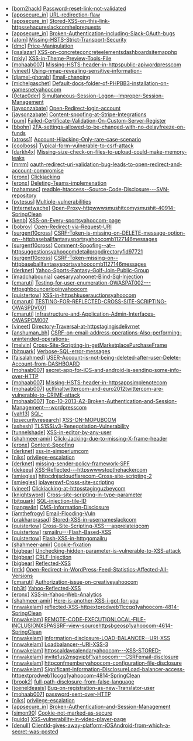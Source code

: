 * [[born2hack](https://hackerone.com/born2hack)] [Password-reset-link-not-validated](https://hackerone.com/reports/22012)
* [[appsecure_in](https://hackerone.com/appsecure_in)] [URL-redirection-flaw](https://hackerone.com/reports/2622)
* [[appsecure_in](https://hackerone.com/appsecure_in)] [Stored-XSS-on-this-link-httpssehacureslackcomhelprequests](https://hackerone.com/reports/2639)
* [[appsecure_in](https://hackerone.com/appsecure_in)] [Broken-Authentication-including-Slack-OAuth-bugs](https://hackerone.com/reports/2559)
* [[atom](https://hackerone.com/atom)] [Missing-HSTS-Strict-Transport-Security](https://hackerone.com/reports/17239)
* [[dmc](https://hackerone.com/dmc)] [Price-Manipulation](https://hackerone.com/reports/17502)
* [[gsalazar](https://hackerone.com/gsalazar)] [XSS-on-concreteconcreteelementsdashboardsitemapphp](https://hackerone.com/reports/6853)
* [[mkly](https://hackerone.com/mkly)] [XSS-in-Theme-Preview-Tools-File](https://hackerone.com/reports/4777)
* [[mohaab007](https://hackerone.com/mohaab007)] [Missing-HSTS-header-in-httpspublic-apiwordpresscom](https://hackerone.com/reports/20071)
* [[vineet](https://hackerone.com/vineet)] [Using-nmap-revealing-sensitive-information-](https://hackerone.com/reports/18382)
* [[djamel-ghorab](https://hackerone.com/djamel-ghorab)] [Email-changing](https://hackerone.com/reports/18846)
* [[michelgaschet](https://hackerone.com/michelgaschet)] [Default-docs-folder-of-PHPBB3-installation-on-gamesnetyahoocom](https://hackerone.com/reports/17506)
* [[0ctac0der](https://hackerone.com/0ctac0der)] [Simultaneous-Session-Logon--Improper-Session-Management](https://hackerone.com/reports/11722)
* [[jaysonzabate](https://hackerone.com/jaysonzabate)] [Open-Redirect-login-account](https://hackerone.com/reports/16718)
* [[jaysonzabate](https://hackerone.com/jaysonzabate)] [Content-spoofing-at-Stripe-Integrations](https://hackerone.com/reports/21248)
* [[pum](https://hackerone.com/pum)] [Failed-Certificate-Validation-On-Custom-Server-Register](https://hackerone.com/reports/16568)
* [[bbohn](https://hackerone.com/bbohn)] [2FA-settings-allowed-to-be-changed-with-no-delayfreeze-on-funds](https://hackerone.com/reports/16696)
* [[xtross1](https://hackerone.com/xtross1)] [Account-Hijacking-Only-rare-case-scenario](https://hackerone.com/reports/21083)
* [[coolboss](https://hackerone.com/coolboss)] [Typical-form-vulnerable-to-csrf-attack](https://hackerone.com/reports/14751)
* [[darkh4x](https://hackerone.com/darkh4x)] [Missing-size-check-on-files-to-upload-could-make-memory-leaks](https://hackerone.com/reports/19532)
* [[mrrm](https://hackerone.com/mrrm)] [oauth-redirect-uri-validation-bug-leads-to-open-redirect-and-account-compromise](https://hackerone.com/reports/20661)
* [[eronx](https://hackerone.com/eronx)] [Clickjacking](https://hackerone.com/reports/21110)
* [[eronx](https://hackerone.com/eronx)] [Deleting-Teams-implemenation](https://hackerone.com/reports/2975)
* [[nahamsec](https://hackerone.com/nahamsec)] [readble-htaccess--Source-Code-Disclosure---SVN-repository](https://hackerone.com/reports/7813)
* [[pytesus](https://hackerone.com/pytesus)] [Multiple-vulnerabilities](https://hackerone.com/reports/14248)
* [[internetwache](https://hackerone.com/internetwache)] [Open-Proxy-httpwwwsmushitcomysmushit-40914-SpringClean](https://hackerone.com/reports/6704)
* [[kenb](https://hackerone.com/kenb)] [XSS-on-Every-sportsyahoocom-page](https://hackerone.com/reports/2168)
* [[bobrov](https://hackerone.com/bobrov)] [Open-Redirect-via-Request-URI](https://hackerone.com/reports/15298)
* [[surgent10cross](https://hackerone.com/surgent10cross)] [CSRF-Token-is-missing-on-DELETE-message-option-on--httpbaseballfantasysportsyahoocomb1127146messages](https://hackerone.com/reports/6702)
* [[surgent10cross](https://hackerone.com/surgent10cross)] [Comment-Spoofing--at--httpsuggestionsyahoocomdetailpropdirectoryfid97721](https://hackerone.com/reports/6665)
* [[surgent10cross](https://hackerone.com/surgent10cross)] [CSRF-Token-missing-on--httpbaseballfantasysportsyahoocomb1127146messages](https://hackerone.com/reports/6700)
* [[derknet](https://hackerone.com/derknet)] [Yahoo-Sports-Fantasy-Golf-Join-Public-Group](https://hackerone.com/reports/16414)
* [[imadchabounia](https://hackerone.com/imadchabounia)] [caesaryyahoonet-Blind-Sql-Injection](https://hackerone.com/reports/21899)
* [[cmaruti](https://hackerone.com/cmaruti)] [Testing-for-user-enumeration-OWASPAT002---httpsghbouncerloginyahoocom](https://hackerone.com/reports/12708)
* [[quistertow](https://hackerone.com/quistertow)] [XSS-in-httpshkuserauctionsyahoocom](https://hackerone.com/reports/7266)
* [[cmaruti](https://hackerone.com/cmaruti)] [TESTING-FOR-REFLECTED-CROSS-SITE-SCRIPTING-OWASPDV001](https://hackerone.com/reports/12011)
* [[cmaruti](https://hackerone.com/cmaruti)] [Infrastructure-and-Application-Admin-Interfaces-OWASPCM007](https://hackerone.com/reports/11414)
* [[vineet](https://hackerone.com/vineet)] [Directory-Traversal-at-httpstagingjsdelivrnet](https://hackerone.com/reports/18371)
* [[anshuman_bh](https://hackerone.com/anshuman_bh)] [CSRF-on-email-address-operations-Also-performing-unintended-operations-](https://hackerone.com/reports/18507)
* [[melvin](https://hackerone.com/melvin)] [Cross-Site-Scripting-in-getMarketplacePurchaseFrame](https://hackerone.com/reports/6843)
* [[bitquark](https://hackerone.com/bitquark)] [Verbose-SQL-error-messages](https://hackerone.com/reports/20279)
* [[faisalahmed](https://hackerone.com/faisalahmed)] [USER-Account-is-not-being-deleted-after-user-Delete-Account-from-DASHBOARD](https://hackerone.com/reports/20305)
* [[mohaab007](https://hackerone.com/mohaab007)] [secret-app-for-iOS-and-android-is-sending-some-info-over-HTTP](https://hackerone.com/reports/12977)
* [[mohaab007](https://hackerone.com/mohaab007)] [Missing-HSTS-header-in-httpsappsimplenotecom](https://hackerone.com/reports/20072)
* [[mohaab007](https://hackerone.com/mohaab007)] [uclfinaltwittercom-and-euro2012twittercom-are-vulnerable-to-CRIME-attack](https://hackerone.com/reports/14199)
* [[mohaab007](https://hackerone.com/mohaab007)] [Top-10-2013-A2-Broken-Authentication-and-Session-Management---wordpresscom](https://hackerone.com/reports/18503)
* [[vah13](https://hackerone.com/vah13)] [SQL-](https://hackerone.com/reports/10081)
* [[jpsecurityresearch](https://hackerone.com/jpsecurityresearch)] [XSS-ON-MOPUBCOM](https://hackerone.com/reports/15356)
* [[ashesh](https://hackerone.com/ashesh)] [TLS1SSLv3-Renegotiation-Vulnerability](https://hackerone.com/reports/5617)
* [[tunnelshade](https://hackerone.com/tunnelshade)] [XSS-in-editor-by-any-user](https://hackerone.com/reports/18691)
* [[shahmeer-amir](https://hackerone.com/shahmeer-amir)] [Click-Jacking-due-to-missing-X-frame-header](https://hackerone.com/reports/17664)
* [[eronx](https://hackerone.com/eronx)] [Content-Spoofing](https://hackerone.com/reports/2979)
* [[derknet](https://hackerone.com/derknet)] [xss-in-simperiumcom](https://hackerone.com/reports/13746)
* [[niks](https://hackerone.com/niks)] [privilege-escalation](https://hackerone.com/reports/13959)
* [[derknet](https://hackerone.com/derknet)] [missing-sender-policy-framework-SPF](https://hackerone.com/reports/12836)
* [[dekeeu](https://hackerone.com/dekeeu)] [XSS-Reflected---httpswwwstopthehackercom](https://hackerone.com/reports/9148)
* [[smiegles](https://hackerone.com/smiegles)] [httpcdnjscloudflarecom-Cross-site-scripting-2](https://hackerone.com/reports/8817)
* [[smiegles](https://hackerone.com/smiegles)] [jplayerswf-Cross-site-scripting](https://hackerone.com/reports/8786)
* [[vineet](https://hackerone.com/vineet)] [Clickjacking-at-httpsstaginguzbeycom](https://hackerone.com/reports/17315)
* [[knightsword](https://hackerone.com/knightsword)] [Cross-site-scripting-in-type-parameter](https://hackerone.com/reports/17299)
* [[bitquark](https://hackerone.com/bitquark)] [SQL-injection-tile-ID](https://hackerone.com/reports/17225)
* [[gangw4n](https://hackerone.com/gangw4n)] [CMS-Information-Disclosure](https://hackerone.com/reports/17297)
* [[iamthefrogy](https://hackerone.com/iamthefrogy)] [Email-Flooding-Vuln](https://hackerone.com/reports/17321)
* [[prakharprasad](https://hackerone.com/prakharprasad)] [Stored-XSS-in-usernameslackcom](https://hackerone.com/reports/2625)
* [[quistertow](https://hackerone.com/quistertow)] [Cross-Site-Scripting-XSS---apprelateiqcom](https://hackerone.com/reports/2439)
* [[quistertow](https://hackerone.com/quistertow)] [rsmailru---Flash-Based-XSS](https://hackerone.com/reports/8375)
* [[quistertow](https://hackerone.com/quistertow)] [Flash-XSS-in-httpgomailru](https://hackerone.com/reports/15330)
* [[shahmeer-amir](https://hackerone.com/shahmeer-amir)] [Cookie-fixation](https://hackerone.com/reports/15619)
* [[bigbear](https://hackerone.com/bigbear)] [Unchecking-hidden-parameter-is-vulnerable-to-XSS-attack](https://hackerone.com/reports/13506)
* [[bigbear](https://hackerone.com/bigbear)] [CRLF-Injection](https://hackerone.com/reports/13314)
* [[bigbear](https://hackerone.com/bigbear)] [Reflected-XSS](https://hackerone.com/reports/15654)
* [[mtk](https://hackerone.com/mtk)] [Open-Redirect-in-WordPress-Feed-Statistics-Affected-All-Versions](https://hackerone.com/reports/22142)
* [[cmaruti](https://hackerone.com/cmaruti)] [Authorization-issue-on-creativeyahoocom](https://hackerone.com/reports/12685)
* [[ph3t](https://hackerone.com/ph3t)] [Yahoo-Reflected-XSS](https://hackerone.com/reports/18279)
* [[eronx](https://hackerone.com/eronx)] [XSS-in-Yahoo-Web-Analytics](https://hackerone.com/reports/5442)
* [[shahmeer-amir](https://hackerone.com/shahmeer-amir)] [Here-is-another-XSS-i-got-for-you](https://hackerone.com/reports/4276)
* [[nnwakelam](https://hackerone.com/nnwakelam)] [reflected-XSS-httpextprodweb11ccgq1yahoocom-4814-SpringClean](https://hackerone.com/reports/6195)
* [[nnwakelam](https://hackerone.com/nnwakelam)] [REMOTE-CODE-EXECUTIONLOCAL-FILE-INCLUSIONXSPASSRF-view-sourcehttpsbgeosp1yahoocom-4614-SpringClean](https://hackerone.com/reports/6674)
* [[nnwakelam](https://hackerone.com/nnwakelam)] [information-disclosure-LOAD-BALANCER--URI-XSS](https://hackerone.com/reports/8284)
* [[nnwakelam](https://hackerone.com/nnwakelam)] [Loadbalancer--URI-XSS-3](https://hackerone.com/reports/9703)
* [[nnwakelam](https://hackerone.com/nnwakelam)] [httpscaldavcalendaryahoocom---XSS-STORED-](https://hackerone.com/reports/8281)
* [[nnwakelam](https://hackerone.com/nnwakelam)] [invite1us2msgvipbf1yahoocom---CSRFemail-disclosure](https://hackerone.com/reports/7608)
* [[nnwakelam](https://hackerone.com/nnwakelam)] [httpconfmemberyahoocom-configuration-file-disclosure](https://hackerone.com/reports/2598)
* [[nnwakelam](https://hackerone.com/nnwakelam)] [Significant-Information-DisclosureLoad-balancer-access-httpextprodweb11ccgq1yahoocom-4814-SpringClean](https://hackerone.com/reports/6194)
* [[brook2](https://hackerone.com/brook2)] [full-path-disclosure-from-false-language](https://hackerone.com/reports/13237)
* [[joeneldeasis](https://hackerone.com/joeneldeasis)] [Bug-on-registration-as-new-Translator-user](https://hackerone.com/reports/15679)
* [[mohaab007](https://hackerone.com/mohaab007)] [password-sent-over-HTTP](https://hackerone.com/reports/20081)
* [[niks](https://hackerone.com/niks)] [privilege-escalation](https://hackerone.com/reports/21210)
* [[appsecure_in](https://hackerone.com/appsecure_in)] [Broken-Authentication-and-Session-Management](https://hackerone.com/reports/17474)
* [[simon90](https://hackerone.com/simon90)] [Cookie-not-marked-as-secure](https://hackerone.com/reports/15232)
* [[guido](https://hackerone.com/guido)] [XSS-vulnerability-in-video-player-page](https://hackerone.com/reports/15125)
* [[denull](https://hackerone.com/denull)] [ClientId-gives-away-platform-iOSAndroid-from-which-a-secret-was-posted](https://hackerone.com/reports/19210)
